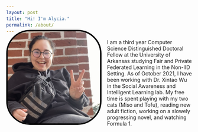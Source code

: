 ```yaml
---
layout: post
title: "Hi! I'm Alycia."
permalink: /about/
---
```

<p> <img
  src="/assets/img/7BBCB897-3E8B-4C4E-A6DA-EF965BC0E7C0_1_201_a.jpeg"
  style="float: left; border-radius: 25%; border: 4px solid black; max-width: 250px; margin: 0 15px 15px 0; margin-top: -25px">
I am a third year Computer Science Distinguished Doctoral Fellow at the University of Arkansas studying Fair and Private Federated Learning in the Non-IID Setting. As of October 2021, I have been working with Dr. Xintao Wu in the Social Awareness and Intelligent Learning lab. My free time is spent playing with my two cats (Miso and Tofu), reading new adult fiction, working on a slowely progressing novel, and watching Formula 1. </p>
